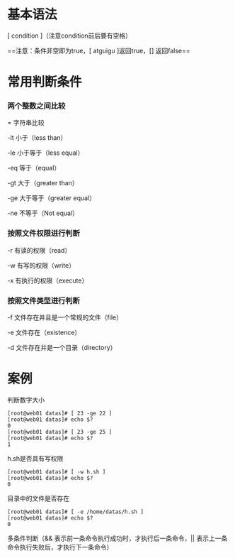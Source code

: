 # 基本语法
[ condition ]（注意condition前后要有空格）

==注意：条件非空即为true，[ atguigu ]返回true，[] 返回false==


# 常用判断条件

### 两个整数之间比较
= 字符串比较

-lt 小于（less than）	

-le 小于等于（less equal）

-eq 等于（equal）			

-gt 大于（greater than）

-ge 大于等于（greater equal）

-ne 不等于（Not equal）

### 按照文件权限进行判断
-r 有读的权限（read）		

-w 有写的权限（write）

-x 有执行的权限（execute）

### 按照文件类型进行判断
-f 文件存在并且是一个常规的文件（file）

-e 文件存在（existence）

-d 文件存在并是一个目录（directory）

# 案例

判断数字大小

```
[root@web01 datas]# [ 23 -ge 22 ]
[root@web01 datas]# echo $?
0
[root@web01 datas]# [ 23 -ge 25 ]
[root@web01 datas]# echo $?
1
```

h.sh是否具有写权限

```
[root@web01 datas]# [ -w h.sh ]
[root@web01 datas]# echo $?
0

```

目录中的文件是否存在

```
[root@web01 datas]# [ -e /home/datas/h.sh ]
[root@web01 datas]# echo $?
0

```

多条件判断（&& 表示前一条命令执行成功时，才执行后一条命令，|| 表示上一条命令执行失败后，才执行下一条命令）

